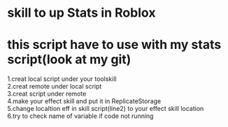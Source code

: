 # skill to up Stats in Roblox 
# this script have to use with my stats script(look at my git) 
1.creat local script under your toolskill \
2.creat remote under local script \
3.creat script under remote \
4.make your effect skill and put it in ReplicateStorage \
5.change localtion eff in skill script(line2) to your effect skill location \
6.try to check name of variable if code not running 
